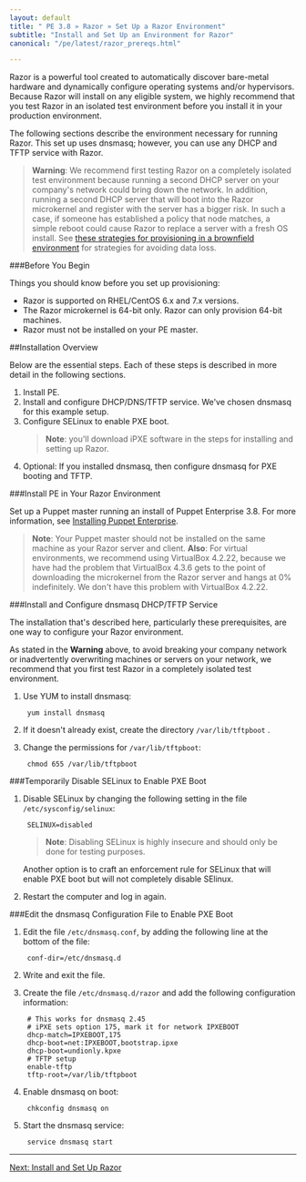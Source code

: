 ```yaml
---
layout: default
title: " PE 3.8 » Razor » Set Up a Razor Environment"
subtitle: "Install and Set Up an Environment for Razor"
canonical: "/pe/latest/razor_prereqs.html"

---
```


Razor is a powerful tool created to automatically discover bare-metal hardware and dynamically configure operating systems and/or hypervisors. Because Razor will install on any eligible system, we highly recommend that you test Razor in an isolated test environment before you install it in your production environment.

The following sections describe the environment necessary for running Razor. This set up   uses dnsmasq; however, you can use any DHCP and TFTP service with Razor.

>**Warning**: We recommend first testing Razor on a completely isolated test environment because running a second DHCP server on your company's network could bring down the network. In addition, running a second DHCP server that will boot into the Razor microkernel and register with the server has a bigger risk. In such a case, if someone has established a policy that node matches, a simple reboot could cause Razor to replace a server with a fresh OS install. See [these strategies for provisioning in a brownfield environment](./razor_brownfield.html) for strategies for avoiding data loss.

###Before You Begin

Things you should know before you set up provisioning:

+ Razor is supported on RHEL/CentOS 6.x and 7.x versions.
+ The Razor microkernel is 64-bit only. Razor can only provision 64-bit machines.
+ Razor must not be installed on your PE master.

##Installation Overview

Below are the essential steps. Each of these steps is described in more detail in the following sections.

1. Install PE.
2. Install and configure DHCP/DNS/TFTP service.
	We've chosen dnsmasq for this example setup.
3. Configure SELinux to enable PXE boot.
	>**Note**: you'll download iPXE software in the steps for installing and setting up Razor.
4. Optional: If you installed dnsmasq, then configure dnsmasq for PXE booting and TFTP.

###Install PE in Your Razor Environment

Set up a Puppet master running an install of Puppet Enterprise 3.8. For more information, see [Installing Puppet Enterprise](./install_basic.html).

>**Note**: Your Puppet master should not be installed on the same machine as your Razor server and client.
>**Also**: For virtual environments, we recommend using VirtualBox 4.2.22, because we have had the problem that VirtualBox 4.3.6 gets to the point of downloading the microkernel from the Razor server and hangs at 0% indefinitely. We don't have this problem with VirtualBox 4.2.22.

###Install and Configure dnsmasq DHCP/TFTP Service

The installation that's described here, particularly these prerequisites, are one way to configure your Razor environment.

As stated in the **Warning** above, to avoid breaking your company network or inadvertently overwriting machines or servers on your network, we recommend that you first test Razor in a completely isolated test environment.


1. Use YUM to install dnsmasq:

		yum install dnsmasq

2. If it doesn't already exist, create the directory `/var/lib/tftpboot` .
3. Change the permissions for `/var/lib/tftpboot`:

		chmod 655 /var/lib/tftpboot

###Temporarily Disable SELinux to Enable PXE Boot

1. Disable SELinux by changing the following setting in the file `/etc/sysconfig/selinux`:

		SELINUX=disabled

	>**Note**: Disabling SELinux is highly insecure and should only be done for testing  purposes.

	Another option is to craft an enforcement rule for SELinux that will enable PXE boot but will not completely disable SElinux.

2. Restart the computer and log in again.

###Edit the dnsmasq Configuration File to Enable PXE Boot

1. Edit the file `/etc/dnsmasq.conf`, by adding the following line at the bottom of the file:

		conf-dir=/etc/dnsmasq.d

2. Write and exit the file.
3. Create the file `/etc/dnsmasq.d/razor` and add the following configuration information:

		# This works for dnsmasq 2.45
		# iPXE sets option 175, mark it for network IPXEBOOT
		dhcp-match=IPXEBOOT,175
		dhcp-boot=net:IPXEBOOT,bootstrap.ipxe
		dhcp-boot=undionly.kpxe
		# TFTP setup
		enable-tftp
		tftp-root=/var/lib/tftpboot

4. Enable dnsmasq on boot:

		chkconfig dnsmasq on

5. Start the dnsmasq service:

		service dnsmasq start


* * *


[Next: Install and Set Up Razor](./razor_install.html)
